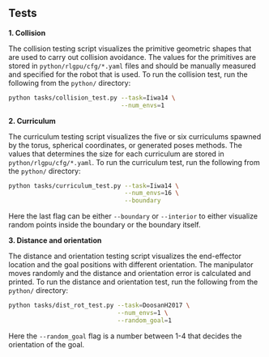 ## Tests

<summary><b>1. Collision</b></summary>
<p>

The collision testing script visualizes the primitive geometric shapes that are used to carry out collision avoidance. The values for the primitives are stored in `python/rlgpu/cfg/*.yaml` files and should be manually measured and specified for the robot that is used. To run the collision test, run the following from the `python/` directory:

```sh
python tasks/collision_test.py --task=Iiwa14 \
                               --num_envs=1
```

</p>

<summary><b>2. Curriculum</b></summary>
<p>

The curriculum testing script visualizes the five or six curriculums spawned by the torus, spherical coordinates, or generated poses methods. The values that determines the size for each curriculum are stored in `python/rlgpu/cfg/*.yaml`. To run the curriculum test, run the following from the `python/` directory:

```sh
python tasks/curriculum_test.py --task=Iiwa14 \
                                --num_envs=16 \
                                --boundary
```

Here the last flag can be either `--boundary` or `--interior` to either visualize random points inside the boundary or the boundary itself.

</p>

<summary><b>3. Distance and orientation </b></summary>
<p>

The distance and orientation testing script visualizes the end-effector location and the goal positions with different orientation. The manipulator moves randomly and the distance and orientation error is calculated and printed.  To run the distance and orientation test, run the following from the `python/` directory:

```sh
python tasks/dist_rot_test.py --task=DoosanH2017 \
                              --num_envs=1 \
                              --random_goal=1
```

Here the `--random_goal` flag is a number between 1-4 that decides the orientation of the goal.

</p>
